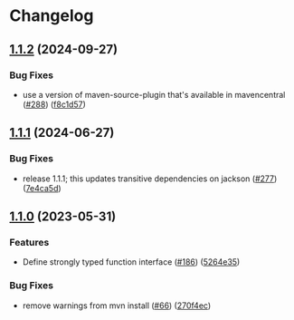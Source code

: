 # Changelog

## [1.1.2](https://github.com/GoogleCloudPlatform/functions-framework-java/compare/functions-framework-api-v1.1.1...functions-framework-api-v1.1.2) (2024-09-27)


### Bug Fixes

* use a version of maven-source-plugin that's available in mavencentral ([#288](https://github.com/GoogleCloudPlatform/functions-framework-java/issues/288)) ([f8c1d57](https://github.com/GoogleCloudPlatform/functions-framework-java/commit/f8c1d575660312101532a1f579c0492593248f37))

## [1.1.1](https://github.com/GoogleCloudPlatform/functions-framework-java/compare/functions-framework-api-v1.1.0...functions-framework-api-v1.1.1) (2024-06-27)


### Bug Fixes

* release 1.1.1; this updates transitive dependencies on jackson ([#277](https://github.com/GoogleCloudPlatform/functions-framework-java/issues/277)) ([7e4ca5d](https://github.com/GoogleCloudPlatform/functions-framework-java/commit/7e4ca5d15d5b200787b999f82da6d6cd1cbd4b7e))

## [1.1.0](https://github.com/GoogleCloudPlatform/functions-framework-java/compare/functions-framework-api-v1.0.4...functions-framework-api-v1.1.0) (2023-05-31)


### Features

* Define strongly typed function interface ([#186](https://github.com/GoogleCloudPlatform/functions-framework-java/issues/186)) ([5264e35](https://github.com/GoogleCloudPlatform/functions-framework-java/commit/5264e35b2522a789d65f0e0fd9bb5584694529eb))


### Bug Fixes

* remove warnings from mvn install ([#66](https://github.com/GoogleCloudPlatform/functions-framework-java/issues/66)) ([270f4ec](https://github.com/GoogleCloudPlatform/functions-framework-java/commit/270f4ec7936239eff9c00b8d3ff0f09a8615b9c9))
